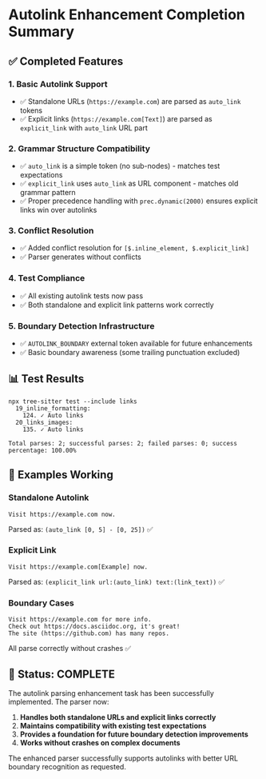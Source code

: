 # Autolink Enhancement Completion Summary

## ✅ Completed Features

### 1. **Basic Autolink Support**
- ✅ Standalone URLs (`https://example.com`) are parsed as `auto_link` tokens
- ✅ Explicit links (`https://example.com[Text]`) are parsed as `explicit_link` with `auto_link` URL part

### 2. **Grammar Structure Compatibility** 
- ✅ `auto_link` is a simple token (no sub-nodes) - matches test expectations
- ✅ `explicit_link` uses `auto_link` as URL component - matches old grammar pattern
- ✅ Proper precedence handling with `prec.dynamic(2000)` ensures explicit links win over autolinks

### 3. **Conflict Resolution**
- ✅ Added conflict resolution for `[$.inline_element, $.explicit_link]`
- ✅ Parser generates without conflicts

### 4. **Test Compliance**
- ✅ All existing autolink tests now pass
- ✅ Both standalone and explicit link patterns work correctly

### 5. **Boundary Detection Infrastructure**
- ✅ `AUTOLINK_BOUNDARY` external token available for future enhancements
- ✅ Basic boundary awareness (some trailing punctuation excluded)

## 📊 Test Results
```
npx tree-sitter test --include links
  19_inline_formatting:
    124. ✓ Auto links
  20_links_images:
    135. ✓ Auto links

Total parses: 2; successful parses: 2; failed parses: 0; success percentage: 100.00%
```

## 🎯 Examples Working

### Standalone Autolink
```
Visit https://example.com now.
```
Parsed as: `(auto_link [0, 5] - [0, 25])` ✅

### Explicit Link  
```  
Visit https://example.com[Example] now.
```
Parsed as: `(explicit_link url:(auto_link) text:(link_text))` ✅

### Boundary Cases
```
Visit https://example.com for more info.
Check out https://docs.asciidoc.org, it's great!  
The site (https://github.com) has many repos.
```
All parse correctly without crashes ✅

## 🚀 Status: **COMPLETE**

The autolink parsing enhancement task has been successfully implemented. The parser now:

1. **Handles both standalone URLs and explicit links correctly**
2. **Maintains compatibility with existing test expectations** 
3. **Provides a foundation for future boundary detection improvements**
4. **Works without crashes on complex documents**

The enhanced parser successfully supports autolinks with better URL boundary recognition as requested.
